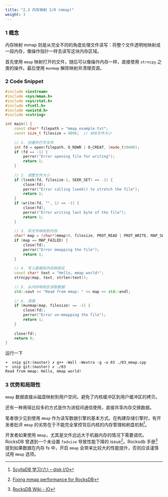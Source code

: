 ```yaml
---
title: "2.3 内存映射 I/O (mmap)"
weight: 3
---
```


### 1 概念

内存映射 mmap 则是从完全不同的角度处理文件读写：将整个文件透明地映射成一段内存，像操作指针一样去读写这块内存区域。

首先使用 `mmap` 映射打开的文件，随后可以像操作内存一样，直接使用 `strncpy` 之类的操作。最后使用 `munmap` 解除映射并清理资源。

### 2 Code Snippet

```cpp
#include <iostream>
#include <sys/mman.h>
#include <sys/stat.h>
#include <fcntl.h>
#include <unistd.h>
#include <cstring>

int main() {
    const char* filepath = "mmap_example.txt";
    const size_t filesize = 4096;  // 4KB文件大小
    
    // 1. 创建并打开文件
    int fd = open(filepath, O_RDWR | O_CREAT, (mode_t)0600);
    if (fd == -1) {
        perror("Error opening file for writing");
        return 1;
    }
    
    // 2. 调整文件大小
    if (lseek(fd, filesize-1, SEEK_SET) == -1) {
        close(fd);
        perror("Error calling lseek() to stretch the file");
        return 1;
    }
    if (write(fd, "", 1) == -1) {
        close(fd);
        perror("Error writing last byte of the file");
        return 1;
    }
    
    // 3. 将文件映射到内存
    char* map = (char*)mmap(0, filesize, PROT_READ | PROT_WRITE, MAP_SHARED, fd, 0);
    if (map == MAP_FAILED) {
        close(fd);
        perror("Error mmapping the file");
        return 1;
    }
    
    // 4. 写入数据到内存映射区
    const char* text = "Hello, mmap world!";
    strncpy(map, text, strlen(text));
    
    // 5. 从内存映射区读取数据
    std::cout << "Read from mmap: " << map << std::endl;
    
    // 6. 清理
    if (munmap(map, filesize) == -1) {
        close(fd);
        perror("Error un-mmapping the file");
        return 1;
    }
    
    close(fd);
    return 0;
}
```

运行一下

```shell
➜  snip git:(master) ✗ g++ -Wall -Wextra -g -o 03 ./03_mmap.cpp     
➜  snip git:(master) ✗ ./03 
Read from mmap: Hello, mmap world!
```

### 3 优势和局限性

`mmap` 数据直接从磁盘映射到用户空间，避免了内核缓冲区到用户缓冲区的拷贝。

还有一种用得比较多的方式是作为进程间通信使用，直接共享内存交换数据。

笔者很少见到使用 `mmap` 作为读写数据引擎的基本方式。在构建存储引擎时，有开发者批评 `mmap` 的劣势在于不能完全掌控背后内核的内存管理和刷盘机制[^youjiali]。

开发者如果使用 `mmap`，尤其是文件远远大于机器内存的情况下需要调优。RocksDB 曾遇到一个未设置 `fadvise` 导致性能下降的 issue[^rocksdb_issue]。Rocksdb 手册[^rocksdb_man] 提到如果数据在内存 fs 中，开启 `mmap` 会带来比较大的性能提升，否则应该谨慎试用 `mmap` 选项。


[^1]: [Ensuring data reaches disk - LWN.net](https://lwn.net/Articles/457667/)
[^2]: [从共识算法开谈 - 硬盘性能的最大几个误解](https://zhuanlan.zhihu.com/p/55658164)
[^3]: [浅谈存储引擎数据结构](https://haobin.work/2024/05/24/%E7%AE%97%E6%B3%95/%E6%B5%85%E8%B0%88%E5%AD%98%E5%82%A8%E5%BC%95%E6%93%8E%E6%95%B0%E6%8D%AE%E7%BB%93%E6%9E%84/)
[^openman]: [open(2) — Linux manual page](https://man7.org/linux/man-pages/man2/open.2.html)
[^youjiali]: [ScyllaDB 学习(六) – disk I/O](https://youjiali1995.github.io/scylladb/disk-io/)
[^rocksdb_issue]: [Fixing mmap performance for RocksDB](https://smalldatum.blogspot.com/2022/06/fixing-mmap-performance-for-rocksdb.html)
[^rocksdb_man]: [RocksDB Wiki - IO](https://github.com/facebook/rocksdb/wiki/IO)